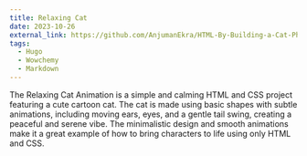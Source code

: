 ```yaml
---
title: Relaxing Cat
date: 2023-10-26
external_link: https://github.com/AnjumanEkra/HTML-By-Building-a-Cat-Photo-App
tags:
  - Hugo
  - Wowchemy
  - Markdown
---
```


The Relaxing Cat Animation is a simple and calming HTML and CSS project featuring a cute cartoon cat. The cat is made using basic shapes with subtle animations, including moving ears, eyes, and a gentle tail swing, creating a peaceful and serene vibe. The minimalistic design and smooth animations make it a great example of how to bring characters to life using only HTML and CSS.

<!--more-->
